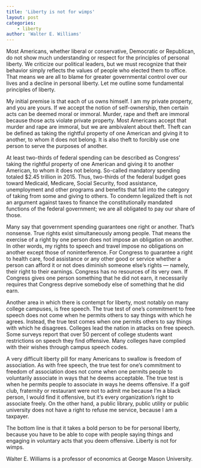 ```yaml
---
title: 'Liberty is not for wimps'
layout: post
categories:
    - liberty
author: 'Walter E. Williams'
---
```


Most Americans, whether liberal or conservative, Democratic or Republican, do not show much understanding or respect for the principles of personal liberty. We criticize our political leaders, but we must recognize that their behavior simply reflects the values of people who elected them to office. That means we are all to blame for greater governmental control over our lives and a decline in personal liberty. Let me outline some fundamental principles of liberty.  
  
My initial premise is that each of us owns himself. I am my private property, and you are yours. If we accept the notion of self-ownership, then certain acts can be deemed moral or immoral. Murder, rape and theft are immoral because those acts violate private property. Most Americans accept that murder and rape are immoral, but we are ambivalent about theft. Theft can be defined as taking the rightful property of one American and giving it to another, to whom it does not belong. It is also theft to forcibly use one person to serve the purposes of another.

At least two-thirds of federal spending can be described as Congress’ taking the rightful property of one American and giving it to another American, to whom it does not belong. So-called mandatory spending totaled $2.45 trillion in 2015. Thus, two-thirds of the federal budget goes toward Medicaid, Medicare, Social Security, food assistance, unemployment and other programs and benefits that fall into the category of taking from some and giving to others. To condemn legalized theft is not an argument against taxes to finance the constitutionally mandated functions of the federal government; we are all obligated to pay our share of those.

Many say that government spending guarantees one right or another. That’s nonsense. True rights exist simultaneously among people. That means the exercise of a right by one person does not impose an obligation on another. In other words, my rights to speech and travel impose no obligations on another except those of noninterference. For Congress to guarantee a right to health care, food assistance or any other good or service whether a person can afford it or not does diminish someone else’s rights — namely, their right to their earnings. Congress has no resources of its very own. If Congress gives one person something that he did not earn, it necessarily requires that Congress deprive somebody else of something that he did earn.

Another area in which there is contempt for liberty, most notably on many college campuses, is free speech. The true test of one’s commitment to free speech does not come when he permits others to say things with which he agrees. Instead, the true test comes when one permits others to say things with which he disagrees. Colleges lead the nation in attacks on free speech. Some surveys report that over 50 percent of college students want restrictions on speech they find offensive. Many colleges have complied with their wishes through campus speech codes.

A very difficult liberty pill for many Americans to swallow is freedom of association. As with free speech, the true test for one’s commitment to freedom of association does not come when one permits people to voluntarily associate in ways that he deems acceptable. The true test is when he permits people to associate in ways he deems offensive. If a golf club, fraternity or restaurant were not to admit me because I’m a black person, I would find it offensive, but it’s every organization’s right to associate freely. On the other hand, a public library, public utility or public university does not have a right to refuse me service, because I am a taxpayer.

The bottom line is that it takes a bold person to be for personal liberty, because you have to be able to cope with people saying things and engaging in voluntary acts that you deem offensive. Liberty is not for wimps.

Walter E. Williams is a professor of economics at George Mason University.